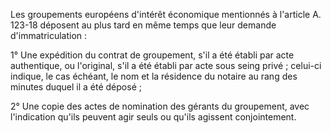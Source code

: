 Les groupements européens d'intérêt économique mentionnés à l'article A. 123-18 déposent au plus tard en même temps que leur demande d'immatriculation : 


 


1° Une expédition du contrat de groupement, s'il a été établi par acte authentique, ou l'original, s'il a été établi par acte sous seing privé ; celui-ci indique, le cas échéant, le nom et la résidence du notaire au rang des minutes duquel il a été déposé ; 


 


2° Une copie des actes de nomination des gérants du groupement, avec l'indication qu'ils peuvent agir seuls ou qu'ils agissent conjointement.  





  



